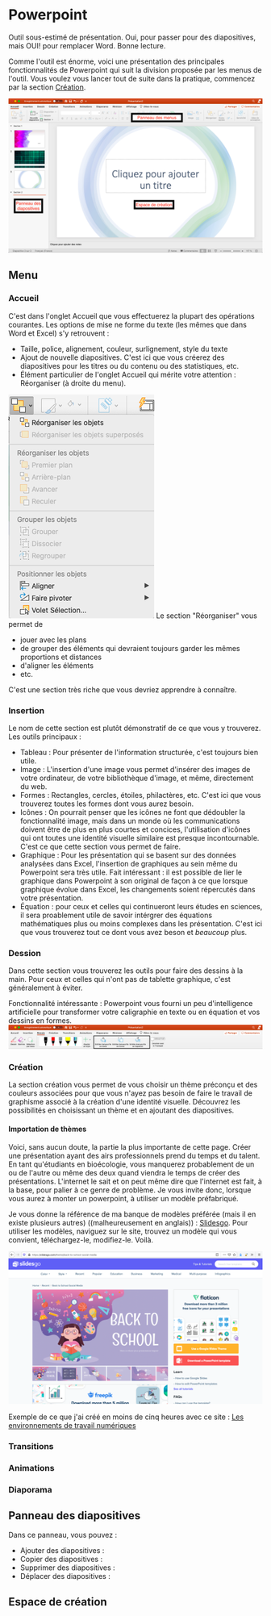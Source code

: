 # Powerpoint
Outil sous-estimé de présentation. Oui, pour passer pour des diapositives, mais OUI! pour remplacer Word. Bonne lecture.

Comme l'outil est énorme, voici une présentation des principales fonctionnalités de Powerpoint qui suit la division proposée par les menus de l'outil. Vous voulez vous lancer tout de suite dans la pratique, commencez par la section [Création](/powerpoint/index.md#création).

![Disposition des éléments](/powerpoint/interface.png)

## Menu
### Accueil
C'est dans l'onglet Accueil que vous effectuerez la plupart des opérations courantes. Les options de mise ne forme du texte (les mêmes que dans Word et Excel) s'y retrouvent : 
- Taille, police, alignement, couleur, surlignement, style du texte
- Ajout de nouvelle diapositives. C'est ici que vous créerez des diapositives pour les titres ou du contenu ou des statistiques, etc.
- Élément particulier de l'onglet Accueil qui mérite votre attention : Réorganiser (à droite du menu).

![Réorganiser](/powerpoint/reorganiser.png)
Le section "Réorganiser" vous permet de 
- jouer avec les plans
- de grouper des éléments qui devraient toujours garder les mêmes proportions et distances
- d'aligner les éléments
- etc.

C'est une section très riche que vous devriez apprendre à connaître.

### Insertion
Le nom de cette section est plutôt démonstratif de ce que vous y trouverez. Les outils principaux : 
- Tableau : Pour présenter de l'information structurée, c'est toujours bien utile.
- Image : L'insertion d'une image vous permet d'insérer des images de votre ordinateur, de votre bibliothèque d'image, et même, directement du web.
- Formes : Rectangles, cercles, étoiles, philactères, etc. C'est ici que vous trouverez toutes les formes dont vous aurez besoin.
- Icônes : On pourrait penser que les icônes ne font que dédoubler la fonctionnalité image, mais dans un monde où les communications doivent être de plus en plus courtes et concices, l'utilisation d'icônes qui ont toutes une identité visuelle similaire est presque incontournable. C'est ce que cette section vous permet de faire. 
- Graphique : Pour les présentation qui se basent sur des données analysées dans Excel, l'insertion de graphiques au sein même du Powerpoint sera très utile. Fait intéressant : il est possible de lier le graphique dans Powerpoint à son original de façon à ce que lorsque graphique évolue dans Excel, les changements soient répercutés dans votre présentation.
- Équation : pour ceux et celles qui continueront leurs études en sciences, il sera proablement utile de savoir intérgrer des équations mathématiques plus ou moins complexes dans les présentation. C'est ici que vous trouverez tout ce dont vous avez beson et _beaucoup_ plus.

### Dession
Dans cette section vous trouverez les outils pour faire des dessins à la main. Pour ceux et celles qui n'ont pas de tablette graphique, c'est généralement à éviter.

Fonctionnalité intéressante : Powerpoint vous fourni un peu d'intelligence artificielle pour transformer votre caligraphie en texte ou en équation et vos dessins en formes.
![Intelligence artificielle](/powerpoint/ia.png)

### Création
La section création vous permet de vous choisir un thème préconçu et des couleurs associées pour que vous n'ayez pas besoin de faire le travail de graphisme associé à la création d'une identité visuelle. Découvrez les possibilités en choisissant un thème et en ajoutant des diapositives.

#### Importation de thèmes
Voici, sans aucun doute, la partie la plus importante de cette page. Créer une présentation ayant des airs professionnels prend du temps et du talent. En tant qu'étudiants en bioécologie, vous manquerez probablement de un ou de l'autre ou même des deux quand viendra le temps de créer des présentations. L'internet le sait et on peut même dire que l'internet est fait, à la base, pour palier à ce genre de problème. Je vous invite donc, lorsque vous aurez à monter un powerpoint, à utiliser un modèle préfabriqué.

Je vous donne la référence de ma banque de modèles préférée (mais il en existe plusieurs autres) ((malheureusement en anglais)) : [Slidesgo](https://slidesgo.com/). Pour utiliser les modèles, naviguez sur le site, trouvez un modèle qui vous convient, téléchargez-le, modifiez-le. Voilà.

![Slidesgo](/powerpoint/slidesgo.png)

Exemple de ce que j'ai créé en moins de cinq heures avec ce site : [Les environnements de travail numériques](https://docs.google.com/presentation/d/1G5JvUgfwx58aAk1-rOlqsbXeew-EGwFKuw_pJATkRrA/edit?usp=sharing)

### Transitions

### Animations

### Diaporama

## Panneau des diapositives
Dans ce panneau, vous pouvez :
- Ajouter des diapositives :
- Copier des diapositives :
- Supprimer des diapositives :
- Déplacer des diapositives :

## Espace de création

